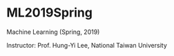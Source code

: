 # ML2019Spring
Machine Learning (Spring, 2019)

Instructor: Prof. Hung-Yi Lee, National Taiwan University
